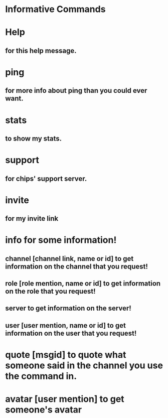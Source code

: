 # Informative Commands


# Help
## for this help message.

# ping 
## for more info about ping than you could ever want.

# stats 
## to show my stats.

# support 
## for chips' support server.

# invite 
## for my invite link

# info for some information!
##    channel [channel link, name or id] to get information on the channel that you request!
##    role [role mention, name or id] to get information on the role that you request!
##    server to get information on the server!
##    user [user mention, name or id] to get information on the user that you request!

# quote [msgid] to quote what someone said in the channel you use the command in.

# avatar [user mention] to get someone's avatar